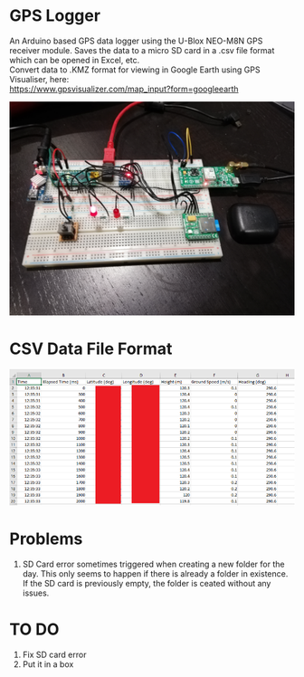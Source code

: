 # GPS Logger

An Arduino based GPS data logger using the U-Blox NEO-M8N GPS receiver module.
Saves the data to a micro SD card in a .csv file format which can be opened in Excel, etc. <br>
Convert data to .KMZ format for viewing in Google Earth using GPS Visualiser, here: <br>
https://www.gpsvisualizer.com/map_input?form=googleearth

![Image of GPS Logger prototype](https://github.com/AirspeedCode/GPS_Logger/blob/master/gps_proto.jpg)

# CSV Data File Format
![Image of CSV file format](https://github.com/AirspeedCode/GPS_Logger/blob/master/csv_format.PNG)

# Problems
1. SD Card error sometimes triggered when creating a new folder for the day. This only seems to happen if there is already a folder in existence. If the SD card is previously empty, the folder is ceated without any issues.

# TO DO
1. Fix SD card error
2. Put it in a box
